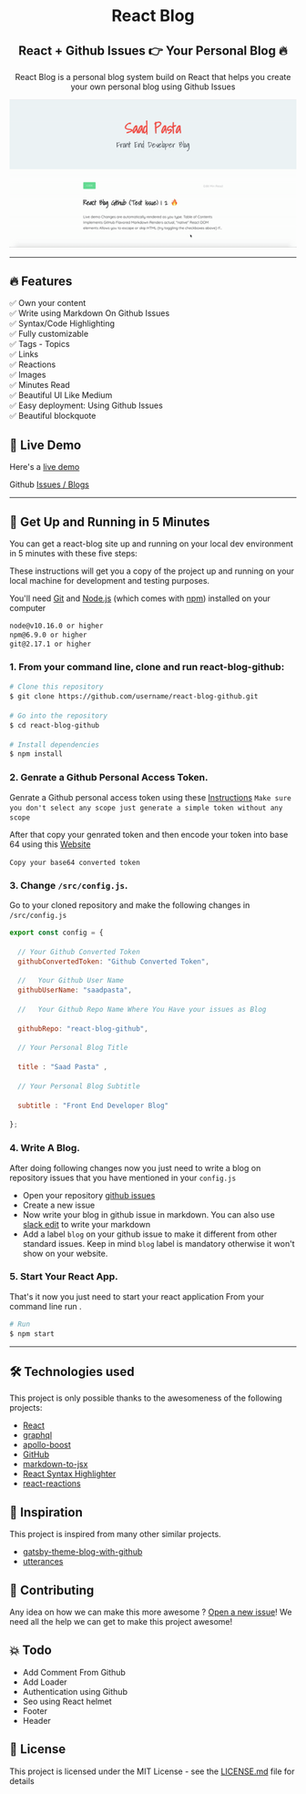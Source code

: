 <h1 align="center">
  React Blog 
</h1>

<h2 align="center">
  React + Github Issues 👉 Your Personal Blog 🔥 
</h2>

<p align="center">
  React Blog is a personal blog system build on React that helps you create your own personal blog using Github Issues  
</p>

<p align="center"> 
  <kbd>
<img src="src/video.gif"></img>
  </kbd>
</p>

---

## :fire: Features

:white_check_mark: Own your content \
:white_check_mark: Write using Markdown On Github Issues \
:white_check_mark: Syntax/Code Highlighting \
:white_check_mark: Fully customizable \
:white_check_mark: Tags - Topics  \
:white_check_mark: Links \
:white_check_mark: Reactions  \
:white_check_mark: Images \
:white_check_mark: Minutes Read \
:white_check_mark: Beautiful UI Like Medium \
:white_check_mark: Easy deployment: Using Github Issues \
:white_check_mark: Beautiful blockquote   


## :link: Live Demo

Here's a [live demo](https://saadpasta.github.io/react-blog-github/#/)

Github [Issues / Blogs](https://github.com/saadpasta/react-blog-github/issues)


--- 

## 🚀 Get Up and Running in 5 Minutes
You can get a react-blog site up and running on your local dev environment in 5 minutes with these five steps:

These instructions will get you a copy of the project up and running on your local machine for development and testing purposes.

You'll need [Git](https://git-scm.com) and [Node.js](https://nodejs.org/en/download/) (which comes with [npm](http://npmjs.com)) installed on your computer

```
node@v10.16.0 or higher
npm@6.9.0 or higher
git@2.17.1 or higher

```

### 1. From your command line, clone and run react-blog-github:

```bash
# Clone this repository
$ git clone https://github.com/username/react-blog-github.git

# Go into the repository
$ cd react-blog-github

# Install dependencies
$ npm install

```

### 2. **Genrate a Github Personal Access Token.**

Genrate a Github personal access token using these [Instructions](https://help.github.com/en/github/authenticating-to-github/creating-a-personal-access-token-for-the-command-line) `Make sure you don't select any scope just generate a simple token without any scope`

After that copy your genrated token and then encode your token into base 64 using this [Website](http://www.utilities-online.info/base64/)

`Copy your base64 converted token`


### 3. **Change `/src/config.js`.**
Go to your cloned repository and make the following changes in `/src/config.js`

```javascript
export const config = {

  // Your Github Converted Token
  githubConvertedToken: "Github Converted Token",

  //   Your Github User Name
  githubUserName: "saadpasta",

  //   Your Github Repo Name Where You Have your issues as Blog

  githubRepo: "react-blog-github",

  // Your Personal Blog Title 

  title : "Saad Pasta" , 

  // Your Personal Blog Subtitle 

  subtitle : "Front End Developer Blog"
  
};

```

### 4. **Write A Blog.**
After doing following changes now you just need to write a blog on repository issues that you have mentioned in your `config.js`

- Open your repository [github issues](https://github.com/saadpasta/react-blog-github/issues)
- Create a new issue 
- Now write your blog in github issue in markdown. You can also use [slack edit](https://stackedit.io/app#) to write your markdown
- Add a label `blog` on your github issue to make it different from other standard issues. Keep in mind `blog` label is mandatory otherwise it won't show on your website.

### 5. **Start Your React App.**
That's it now you just need to start your react application From your command line run . 

```bash
# Run
$ npm start

```

--- 

## 🛠️ Technologies used 
This project is only possible thanks to the awesomeness of the following projects:

- [React](https://reactjs.org/)
- [graphql](https://graphql.org/) 
- [apollo-boost](https://www.apollographql.com/docs/react/get-started/) 
- [GitHub](https://github.com)
- [markdown-to-jsx](https://probablyup.com/markdown-to-jsx/)
- [React Syntax Highlighter](https://github.com/conorhastings/react-syntax-highlighter)
- [react-reactions](https://casesandberg.github.io/react-reactions/)


## :seedling: Inspiration
This project is inspired from many other similar projects. 

- [gatsby-theme-blog-with-github](https://github.com/mddanishyusuf/gatsby-theme-blog-with-github)
- [utterances](https://github.com/utterance/utterances)



## 🤝 Contributing

Any idea on how we can make this more awesome ? [Open a new issue](https://github.com/saadpasta/react-blog-github/issues)!  We need all the help we can get to make this project awesome!

## :boom: Todo
- Add Comment From Github
- Add Loader
- Authentication using Github
- Seo using React helmet
- Footer 
- Header


## 📄 License 

This project is licensed under the MIT License - see the [LICENSE.md](./LICENSE) file for details
